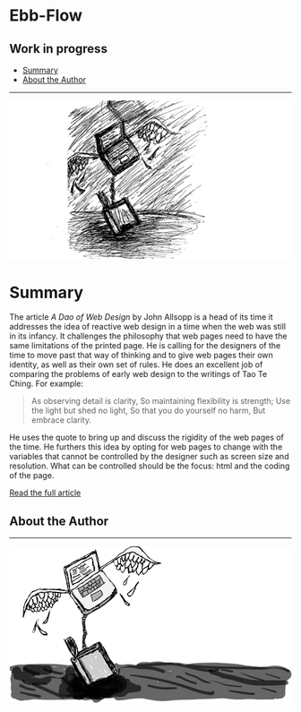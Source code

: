 # Ebb-Flow
## Work in progress
- [Summary](#summary)
- [About the Author](#about-the-author)

---

![image for summary](img/hero-image.png)

# Summary

The article *A Dao of Web Design* by John Allsopp is a head of its time it addresses the idea of reactive web design in a time when the web was still in its infancy. 
It challenges the philosophy that web pages need to have the same limitations of the printed page. He is calling for the designers of the time to move past that way of thinking and to give web pages their own identity, as well as their own set of rules. He does an excellent job of comparing the problems of early web design to the writings of Tao Te Ching. For example:

> As observing detail is clarity,
So maintaining flexibility is strength;
Use the light but shed no light,
So that you do yourself no harm,
But embrace clarity.

He uses the quote to bring up and discuss the rigidity of the web pages of the time. He furthers this idea by opting for web pages to change with the variables that cannot be controlled by the designer such as screen size and resolution. What can be controlled should be the focus: html and the coding of the page. 

[Read the full article](https://alistapart.com/article/dao)

## About the Author
---
![image for summary](img/hero-image-ai.png)

